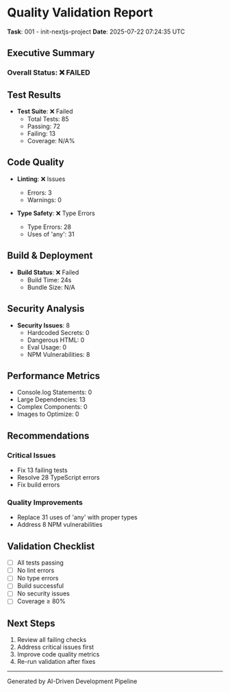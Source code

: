 # Quality Validation Report
**Task**: 001 - init-nextjs-project
**Date**: 2025-07-22 07:24:35 UTC

## Executive Summary

### Overall Status: ❌ FAILED

## Test Results
- **Test Suite**: ❌ Failed
  - Total Tests: 85
  - Passing: 72
  - Failing: 13
  - Coverage: N/A%

## Code Quality
- **Linting**: ❌ Issues
  - Errors: 3
  - Warnings: 0

- **Type Safety**: ❌ Type Errors
  - Type Errors: 28
  - Uses of 'any': 31

## Build & Deployment
- **Build Status**: ❌ Failed
  - Build Time: 24s
  - Bundle Size: N/A

## Security Analysis
- **Security Issues**: 8
  - Hardcoded Secrets: 0
  - Dangerous HTML: 0
  - Eval Usage: 0
  - NPM Vulnerabilities: 8

## Performance Metrics
- Console.log Statements: 0
- Large Dependencies: 13
- Complex Components: 0
- Images to Optimize: 0

## Recommendations

### Critical Issues
- Fix 13 failing tests
- Resolve 28 TypeScript errors
- Fix build errors

### Quality Improvements
- Replace 31 uses of 'any' with proper types
- Address 8 NPM vulnerabilities

## Validation Checklist

- [ ] All tests passing
- [ ] No lint errors
- [ ] No type errors
- [ ] Build successful
- [ ] No security issues
- [ ] Coverage ≥ 80%

## Next Steps

1. Review all failing checks
2. Address critical issues first
3. Improve code quality metrics
4. Re-run validation after fixes

---
Generated by AI-Driven Development Pipeline